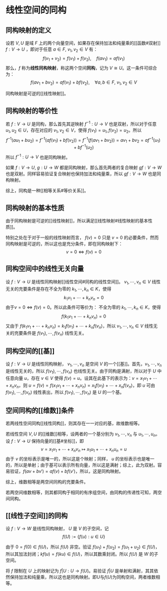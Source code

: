 # 线性空间的同构

## 同构映射的定义

设若 $V,U$ 是域 $F$ 上的两个向量空间，如果存在保持加法和纯量乘的[[函数#双射]] $f:V \to U$ ，即对于任意 $a \in F,\ v_1,v_2 \in V$ 有：
$$ f(v_1+v_2)=f(v_1)+f(v_2) ,\quad f(av_1)=af(v_1) $$
那么，$f$ 称为**线性同构映射**，称这两个空间**同构**，记为 $V\cong U$。这一条件可综合为：
$$ f(av_1+bv_2)=af(v_1)+bf(v_2) ,\quad \forall a,b \in F,\ v_1,v_2 \in V$$

同构映射是可逆的[[线性映射]]。

## 同构映射的等价性

若 $f:V \to U$ 是同构，那么首先其逆映射 $f^{-1}:U \to V$ 也是双射，所以对于任意 $u_1,u_2 \in U$，存在对应的 $v_1,v_2 \in V$，使得 $f(v_1)=u_1,f(v_2)=u_2$。所以
$$ f^{-1}(au_1+bu_2)=f^{-1}(af(v_1)+bf(v_2))=f^{-1}(f(av_1+bv_2))=av_1+bv_2=af^{-1}(u_1)+bf^{-1}(u_2) $$
所以 $f^{-1}:U \to V$ 也是同构映射。


如果 $f:V \to U,\ g:U \to W$ 都是同构映射，那么首先两者的复合映射 $g f:V \to W$ 也是双射。同样容易验证复合映射也保持加法和纯量乘，所以 $g f:V \to W$ 也是同构映射。

综上，同构是一种[[相等关系#等价关系]]。

## 同构映射的基本性质

由于同构映射是可逆的[[线性映射]]，所以满足[[线性映射#线性映射的基本性质]]。

特别之处在于对于一般的线性映射而言， $f(v)=0$ 只是 $v=0$ 的必要条件，然而同构映射是可逆的，所以这也是充分条件，即在同构映射下：
$$ v=0 \Longleftrightarrow f(v)=0 $$

## 同构空间中的线性无关向量

设 $f:V \to U$ 是线性同构映射[[线性空间#同构的线性空间]]。 $v_1,\cdots,v_n \in V$ 线性无关的充要条件是存在不全为零的 $k_1,\cdots,k_n \in K$，使得
$$ k_1v_1+\cdots+k_n v_n=0 $$
由于$v=0 \Longleftrightarrow f(v)=0$。所以此条件可等价为：
不全为零的 $k_1,\cdots,k_n \in K$，使得
$$ f(k_1v_1+\cdots+k_n v_n)=0 $$
又由于 $f(k_1v_1+\cdots+k_n v_n)=k_1f(v_1)+\cdots+k_n f(v_n)$，所以 $v_1,\cdots,v_n \in V$ 线性无关的充要条件是 $f(v_1),\cdots,f(v_n)$ 线性无关。

## 同构空间的[[基]]

设 $f:V \to U$ 是线性同构映射， $v_1,\cdots,v_n$ 是空间 $V$ 的一个[[基]]。首先，$v_1,\cdots,v_n$ 是线性无关的，所以 $f(v_1),\cdots,f(v_n)$ 也线性无关。由于同构是满射，所以对于 $U$ 中任意向量 $u$，存在 $v \in V$ 使得 $f(v)=u$。设其在此基下的表示为：$v=x_1v_1+\cdots+x_nv_n$，则 $u=f(v)=f(x_1v_1+\cdots+x_nv_n)=x_1f(v_1)+\cdots+x_nf(v_n)$，即 $u$ 可由 $f(v_1),\cdots,f(v_n)$ 线性表出，所以 $f(v_1),\cdots,f(v_n)$ 是 $U$ 的一个基。

## 空间同构的[[维数]]条件

若两线性空间同构[[线性同构]]，则其存在一一对应的基，故维数相等。

若线性空间 $V,U$ 的[[维数]]相等，设两者的一个基分别为 $v_1,\cdots,v_n$ 与 $u_1,\cdots,u_n$。设 $f:V \to U$ 保持向量的[[基#坐标]]，即
$$ v=x_1v_1+\cdots+x_n v_n \longmapsto x_1 u_1+\cdots+x_n u_n = u$$
由于 $v$ 的坐标表示是唯一的，所以这是个映射；同样， $u$ 的坐标表示也是唯一的，所以是单射；由于基可以表示所有向量，所以这是满射；综上，此为双射。容易验证，$f(av+bv')=af(v)+bf(v')$，所以，这是同构映射。

综上，维数相等是两空间同构的充要条件。

若两空间维数相等，则其都同构于相同的有序组空间，由同构的传递性可知，两空间同构。

## [[线性子空间]]的同构

设 $f:V \to W$ 是线性同构映射， $U$ 是 $V$ 的子空间，记
$$ f(U):=\{ f(u):u \in U \} $$

由于 $0=f(0) \in f(U)$，所以 $f(U)$ 非空。验证 $f(u_1)+f(u_2)=f(u_1+u_2) \in f(U)$，所以其加法封闭；$kf(u)=f(ku) \in f(U)$，所以其数乘封闭。所以 $f(U)$ 是 $W$ 的子空间。

将 $f$ 限制在 $U$ 上的映射记为 $f|U:U \to f(U)$。易验证 $f|U$ 是单射和满射，其其依然保持加法和纯量乘，所以这也是同构映射。即$U$与$f(U)$为同构空间，两者维数相等。

